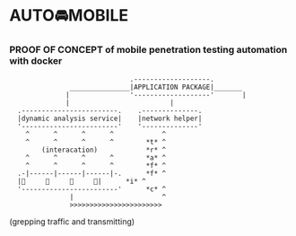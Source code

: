 # AUTO🚘MOBILE
### PROOF OF CONCEPT of mobile penetration testing automation with docker

                                  .-------------------.
                   _______________|APPLICATION PACKAGE|_______
                  |               '-------------------'       |
                  |                         |
      .------------------------.    .--------------.   
      |dynamic analysis service|    |network helper|
      '------------------------'    '--------------'
        ^      ^      ^      ^            ^
        ^      ^      ^      ^        *t* ^
            (interacation)            *r* ^
        ^      ^      ^      ^        *a* ^
        ^      ^      ^      ^        *f* ^
      .-|------|------|------|-.      *f* ^ 
      |📱     📱     📱     📱|      *i* ^
      '------------------------'      *c* ^
                   |                      ^
                   >>>>>>>>>>>>>>>>>>>>>>>
  (grepping traffic and transmitting)
